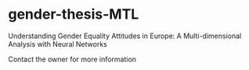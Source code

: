 # gender-thesis-MTL
Understanding Gender Equality Attitudes in Europe: A Multi-dimensional Analysis with Neural Networks

Contact the owner for more information
